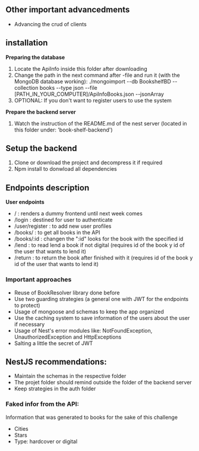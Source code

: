 ## Other important advancedments
- Advancing the crud of clients

## installation
__Preparing the database__
1. Locate the ApiInfo inside this folder after downloading
2. Change the path in the next command after -file and run it (with the MongoDB database working): ./mongoimport --db BookshelfBD --collection books --type json --file [PATH_IN_YOUR_COMPUTER]/ApiInfoBooks.json --jsonArray
3. OPTIONAL: If you don't want to register users to use the system

__Prepare the backend server__
1. Watch the instruction of the README.md of the nest server (located in this folder under: 'book-shelf-backend')

## Setup the backend
1. Clone or download the project and decompress it if required
2. Npm install to donwload all dependencies

## Endpoints description
__User endpoints__
- / : renders a dummy frontend until next week comes
- /login : destined for user to authenticate
- /user/register : to add new user profiles
- /books/ : to get all books in the API
- /books/:id : changen the ":id" looks for the book with the specified id
- /lend : to read lend a book if not digital (requires id of the book y id of the user that wants to lend it)
- /return : to return the book after finished with it (requires id of the book y id of the user that wants to lend it)

### Important approaches
- Reuse of BookResolver library done before
- Use two guarding strategies (a general one with JWT for the endpoints to protect)
- Usage of mongoose and schemas to keep the app organized
- Use the caching system to save information of the users about the user if necessary
- Usage of Nest's error modules like: NotFoundException, UnauthorizedException and HttpExceptions
- Salting a little the secret of JWT 

## NestJS recommendations:
- Maintain the schemas in the respective folder
- The projet folder should remind outside the folder of the backend server
- Keep strategies in the auth folder

### Faked infor from the API:
Information that was generated to books for the sake of this challenge
- Cities
- Stars
- Type: hardcover or digital